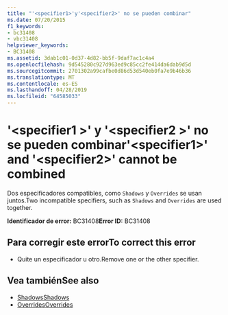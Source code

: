 ```yaml
---
title: "'<specifier1>'y'<specifier2>' no se pueden combinar"
ms.date: 07/20/2015
f1_keywords:
- bc31408
- vbc31408
helpviewer_keywords:
- BC31408
ms.assetid: 3dab1c01-0d37-4d82-bb5f-9daf7ac1c4a4
ms.openlocfilehash: 9d545280c927d963ed9c85cc2fe414da6dab9d5d
ms.sourcegitcommit: 2701302a99cafbe0d86d53d540eb0fa7e9b46b36
ms.translationtype: MT
ms.contentlocale: es-ES
ms.lasthandoff: 04/28/2019
ms.locfileid: "64585033"
---
```

# <a name="specifier1-and-specifier2-cannot-be-combined"></a><span data-ttu-id="f98dc-102">'\<specifier1 >' y '\<specifier2 >' no se pueden combinar</span><span class="sxs-lookup"><span data-stu-id="f98dc-102">'\<specifier1>' and '\<specifier2>' cannot be combined</span></span>
<span data-ttu-id="f98dc-103">Dos especificadores compatibles, como `Shadows` y `Overrides` se usan juntos.</span><span class="sxs-lookup"><span data-stu-id="f98dc-103">Two incompatible specifiers, such as `Shadows` and `Overrides` are used together.</span></span>  
  
 <span data-ttu-id="f98dc-104">**Identificador de error:** BC31408</span><span class="sxs-lookup"><span data-stu-id="f98dc-104">**Error ID:** BC31408</span></span>  
  
## <a name="to-correct-this-error"></a><span data-ttu-id="f98dc-105">Para corregir este error</span><span class="sxs-lookup"><span data-stu-id="f98dc-105">To correct this error</span></span>  
  
- <span data-ttu-id="f98dc-106">Quite un especificador u otro.</span><span class="sxs-lookup"><span data-stu-id="f98dc-106">Remove one or the other specifier.</span></span>  
  
## <a name="see-also"></a><span data-ttu-id="f98dc-107">Vea también</span><span class="sxs-lookup"><span data-stu-id="f98dc-107">See also</span></span>

- [<span data-ttu-id="f98dc-108">Shadows</span><span class="sxs-lookup"><span data-stu-id="f98dc-108">Shadows</span></span>](../../visual-basic/language-reference/modifiers/shadows.md)
- [<span data-ttu-id="f98dc-109">Overrides</span><span class="sxs-lookup"><span data-stu-id="f98dc-109">Overrides</span></span>](../../visual-basic/language-reference/modifiers/overrides.md)
